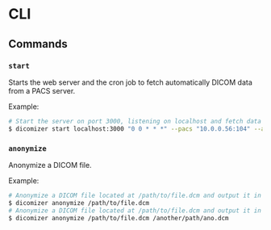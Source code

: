 # CLI

## Commands

### `start`

Starts the web server and the cron job to fetch automatically DICOM data from a PACS server.

Example:

```bash
# Start the server on port 3000, listening on localhost and fetch data every day at midnight
$ dicomizer start localhost:3000 "0 0 * * *" --pacs "10.0.0.56:104" --aet "MY_AET" --aec "THEIR_AEC" --aem "MY_AEM"
```

### `anonymize`

Anonymize a DICOM file.

Example:

```bash
# Anonymize a DICOM file located at /path/to/file.dcm and output it in `./anonymized.dcm`
$ dicomizer anonymize /path/to/file.dcm
# Anonymize a DICOM file located at /path/to/file.dcm and output it in `/another/path/ano.dcm`
$ dicomizer anonymize /path/to/file.dcm /another/path/ano.dcm
```
